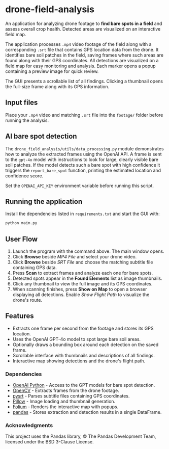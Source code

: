 # drone-field-analysis
An application for analyzing drone footage to **find bare spots in a field** and assess overall crop health. Detected areas are visualized on an interactive field map.

The application processes `.mp4` video footage of the field along with a corresponding `.srt` file that contains GPS location data from the drone.
It identifies bare soil patches in the field, saving frames where such areas are found along with their GPS coordinates.
All detections are visualized on a field map for easy monitoring and analysis. Each marker opens a popup containing a preview image for quick review.

The GUI presents a scrollable list of all findings. Clicking a thumbnail opens the full-size frame along with its GPS information.

## Input files
Place your `.mp4` video and matching `.srt` file into the `footage/` folder before running the analysis.

## AI bare spot detection

The `drone_field_analysis/utils/data_processing.py` module demonstrates how to analyze the extracted frames using
the OpenAI API. A frame is sent to the `gpt-4o` model with instructions to look
for large, clearly visible bare soil patches. If the model detects such a bare
spot with high confidence it triggers the `report_bare_spot` function, printing
the estimated location and confidence score.

Set the `OPENAI_API_KEY` environment variable before running this script.

## Running the application

Install the dependencies listed in `requirements.txt` and start the GUI with:

```bash
python main.py
```

## User Flow

1. Launch the program with the command above. The main window opens.
2. Click **Browse** beside *MP4 File* and select your drone video.
3. Click **Browse** beside *SRT File* and choose the matching subtitle file containing GPS data.
4. Press **Scan** to extract frames and analyze each one for bare spots.
5. Detected spots appear in the **Found Elements** list as image thumbnails.
6. Click any thumbnail to view the full image and its GPS coordinates.
7. When scanning finishes, press **Show on Map** to open a browser displaying all detections. Enable *Show Flight Path* to visualize the drone's route.

## Features

- Extracts one frame per second from the footage and stores its GPS location.
- Uses the OpenAI GPT-4o model to spot large bare soil areas.
- Optionally draws a bounding box around each detection on the saved frame.
- Scrollable interface with thumbnails and descriptions of all findings.
- Interactive map showing detections and the drone's flight path.

### Dependencies

- [OpenAI Python](https://github.com/openai/openai-python) - Access to the GPT models for bare spot detection.
- [OpenCV](https://opencv.org/) - Extracts frames from the drone footage.
- [pysrt](https://github.com/byroot/pysrt) - Parses subtitle files containing GPS coordinates.
- [Pillow](https://python-pillow.org/) - Image loading and thumbnail generation.
- [Folium](https://github.com/python-visualization/folium) - Renders the interactive map with popups.
- [pandas](https://pandas.pydata.org/) - Stores extraction and detection results in a single DataFrame.

### Acknowledgments
This project uses the Pandas library, © The Pandas Development Team, licensed under the BSD 3-Clause License.
